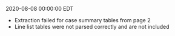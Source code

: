 2020-08-08 00:00:00 EDT


- Extraction failed for case summary tables from page 2
- Line list tables were not parsed correctly and are not included
